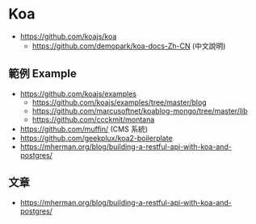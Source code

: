 # Koa

* https://github.com/koajs/koa
  * https://github.com/demopark/koa-docs-Zh-CN (中文說明)

## 範例 Example

* https://github.com/koajs/examples
  * https://github.com/koajs/examples/tree/master/blog
  * https://github.com/marcusoftnet/koablog-mongo/tree/master/lib
  * https://github.com/ccckmit/montana
* https://github.com/muffin/ (CMS 系統)
* https://github.com/geekplux/koa2-boilerplate
* https://mherman.org/blog/building-a-restful-api-with-koa-and-postgres/

## 文章

* https://mherman.org/blog/building-a-restful-api-with-koa-and-postgres/



